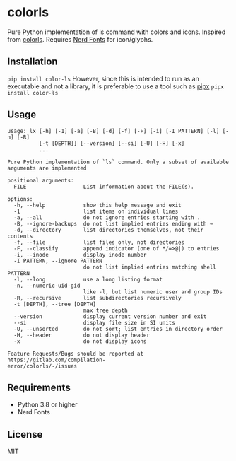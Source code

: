# colorls

Pure Python implementation of ls command with colors and icons. Inspired from [colorls](https://github.com/athityakumar/colorls). Requires [Nerd Fonts](https://github.com/ryanoasis/nerd-fonts/blob/master/readme.md) for icon/glyphs.

## Installation
`pip install color-ls`
However, since this is intended to run as an executable and not a library, it is preferable to use a tool such as [pipx](https://github.com/pypa/pipx)
`pipx install color-ls`

## Usage
```
usage: lx [-h] [-1] [-a] [-B] [-d] [-f] [-F] [-i] [-I PATTERN] [-l] [-n] [-R]
          [-t [DEPTH]] [--version] [--si] [-U] [-H] [-x]
          ...

Pure Python implementation of `ls` command. Only a subset of available
arguments are implemented

positional arguments:
  FILE                  List information about the FILE(s).

options:
  -h, --help            show this help message and exit
  -1                    list items on individual lines
  -a, --all             do not ignore entries starting with .
  -B, --ignore-backups  do not list implied entries ending with ~
  -d, --directory       list directories themselves, not their contents
  -f, --file            list files only, not directories
  -F, --classify        append indicator (one of */=>@|) to entries
  -i, --inode           display inode number
  -I PATTERN, --ignore PATTERN
                        do not list implied entries matching shell PATTERN
  -l, --long            use a long listing format
  -n, --numeric-uid-gid
                        like -l, but list numeric user and group IDs
  -R, --recursive       list subdirectories recursively
  -t [DEPTH], --tree [DEPTH]
                        max tree depth
  --version             display current version number and exit
  --si                  display file size in SI units
  -U, --unsorted        do not sort; list entries in directory order
  -H, --header          do not display header
  -x                    do not display icons

Feature Requests/Bugs should be reported at https://gitlab.com/compilation-
error/colorls/-/issues
```
## Requirements
- Python 3.8 or higher
- Nerd Fonts

## License
MIT
